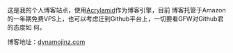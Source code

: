这是我的个人博客站点，使用[Acrylamid](http://github.com/posativ/acrylamid)作为博客引擎，目前
博客托管于Amazon的一年期免费VPS上，也可以考虑迁到Github平台上，一切要看GFW对Github君的态度如
何。

博客地址：[dynamojinz.com](http://dynamojinz.com)
